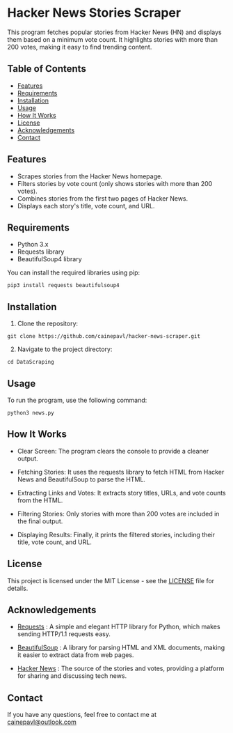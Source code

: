 # Hacker News Stories Scraper  

This program fetches popular stories from Hacker News (HN) and displays them based on a minimum vote count. It highlights stories with more than 200 votes, making it easy to find trending content.  

## Table of Contents  

- [Features](#features)  
- [Requirements](#requirements)  
- [Installation](#installation)  
- [Usage](#usage)  
- [How It Works](#how-it-works)  
- [License](#license)
- [Acknowledgements](#acknowledgements)
- [Contact](#contact) 

## Features  

- Scrapes stories from the Hacker News homepage.  
- Filters stories by vote count (only shows stories with more than 200 votes).  
- Combines stories from the first two pages of Hacker News.  
- Displays each story's title, vote count, and URL.  

## Requirements  

- Python 3.x  
- Requests library  
- BeautifulSoup4 library  

You can install the required libraries using pip:  

``` 
pip3 install requests beautifulsoup4
```
## Installation

1. Clone the repository:

```
git clone https://github.com/cainepavl/hacker-news-scraper.git
```

2. Navigate to the project directory:

```
cd DataScraping
```

## Usage

To run the program, use the following command:

```
python3 news.py
```

## How It Works

- Clear Screen: The program clears the console to provide a cleaner output.
  
- Fetching Stories: It uses the requests library to fetch HTML from Hacker News and BeautifulSoup to parse the HTML.
  
- Extracting Links and Votes: It extracts story titles, URLs, and vote counts from the HTML.

- Filtering Stories: Only stories with more than 200 votes are included in the final output.

- Displaying Results: Finally, it prints the filtered stories, including their title, vote count, and URL.

## License

This project is licensed under the MIT License - see the [LICENSE]() file for details.

## Acknowledgements

- [Requests](https://docs.python-requests.org/en/master/) : A simple and elegant HTTP library for Python, which makes sending HTTP/1.1 requests easy.

- [BeautifulSoup](https://www.crummy.com/software/BeautifulSoup/) : A library for parsing HTML and XML documents, making it easier to extract data from web pages.

- [Hacker News](https://news.ycombinator.com/) : The source of the stories and votes, providing a platform for sharing and discussing tech news.
  
## Contact

If you have any questions, feel free to contact me at cainepavl@outlook.com  

